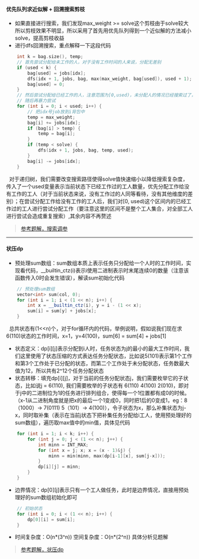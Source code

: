 #### 优先队列求近似解 + 回溯搜索剪枝
* 如果直接进行搜索，我们发现max\_weight >= solve这个剪枝由于solve较大所以剪枝效果不明显，所以采用了首先用优先队列得到一个近似解的方法减小solve，提高剪枝收益
* 进行dfs回溯搜索，重点解释一下这段代码
```c++
    int k = bag.size(), temp;
    // 首先尝试分配给未工作的人，对于没有工作时间的人来说，分配无差别
    if (used < k) {
        bag[used] = jobs[idx];
        dfs(idx + 1, jobs, bag, max(max_weight, bag[used]), used + 1);
        bag[used] = 0;
    }
    // 然后尝试分配给已经工作的人，注意范围为[0,used)，未分配人的情况已经搜索过了，如果范围是[0,k)，那么就会有很多的无用情况产生
    // 随后再暴力尝试
    for (int i = 0; i < used; i++) {
        // 把idx号job放到i背包中
        temp = max_weight;
        bag[i] += jobs[idx];
        if (bag[i] > temp) {
            temp = bag[i];
        }
        if (temp < solve) {
            dfs(idx + 1, jobs, bag, temp, used);
        }
        bag[i] -= jobs[idx];
    }
```
&nbsp;&nbsp;对于递归树，我们需要改变搜索路径使得solve值快速缩小以降低搜索复杂度，传入了一个used变量表示当前状态下已经工作过的工人数量，优先分配工作给没有工作的工人（对于当前状态来说，没有工作过的人同等看待，没有其他维度的差别）；在尝试分配工作给没有工作的工人后，我们对\[0, used)这个区间内的已经工作过的工人进行尝试分配工作（要注意这里的区间不是整个工人集合，对全部工人进行尝试会造成重复搜索）,其余内容不再赘述
> [参考题解，搜索调参](https://leetcode-cn.com/problems/find-minimum-time-to-finish-all-jobs/solution/gong-shui-san-xie-yi-ti-shuang-jie-jian-4epdd/)
---
#### 状压dp
* 预处理sum数组：sum数组本质上表示任务只分配给一个人时的工作时间，实现看代码，\__builtin\_ctz(i)表示i使用二进制表示时末尾连续0的数量（注意该函数传入0时会发生错误），解读sum初始化代码
```c++
    // 预处理sum数组
    vector<int> sum(col, 0);
    for (int i = 1; i < (1 << n); i++) {
        int x = __builtin_ctz(i), y = i - (1 << x);
        sum[i] = sum[y] + jobs[x];
    }
```
&nbsp;&nbsp;总共状态有(1<\<n)个，对于for循环内的代码，举例说明，假如说我们现在求6(110)状态的工作时间，x=1，y=4(100)，sum[6] = sum[4] + jobs[1]
* 状态定义：dp\[i][j]表示分配到i人时，任务状态为j的最小的最大工作时间，我们这里使用了状态压缩的方式表达任务分配状态，比如说5(101)表示第1个工作和第3个工作处于已分配的状态，而第二个工作处于未分配状态，任务数最大值为12，所以共有2^12个任务分配状态
* 状态转移：填充dp\[i][j]，对于当前的任务分配状态j，我们需要枚举它的子状态，比如说j = 6(110), 我们需要枚举的子状态有 6(110) 4(100) 2(010)，即对于j中的二进制位为1的任务进行排列组合，使得每一个1位置都有成0的时候。（x-1从二进制角度就是把x的最后一个1变成0，同时把1后的0变成1，eg：8（1000）-\> 7(0111) 5（101）-\> 4(100)），令子状态为x，那么补集状态为j-x，同时取补集（表示在当前j状态下把补集任务分配给i工人，使用预处理好的sum数组），遍历取max值中的min值，具体见代码
```c++
    for (int i = 1; i < k; i++) {
        for (int j = 0; j < (1 << n); j++) {
            int minn = INT_MAX;
            for (int x = j; x; x = (x - 1)&j) {
                minn = min(minn, max(dp[i-1][x], sum[j-x]));
            }
            dp[i][j] = minn;
        }
    }
```
* 边界情况：dp\[0][j]表示只有一个工人做任务，此时是边界情况，直接用预处理好的sum数组初始化即可
```c++
    // 初始状态
    for (int i = 0; i < (1 << n); i++) {
        dp[0][i] = sum[i];
    }
```
* 时间复杂度：O(n\*(3^n)) 空间复杂度：O(n\*(2^n)) 具体分析见题解
> [参考题解，状压dp](https://leetcode-cn.com/problems/find-minimum-time-to-finish-all-jobs/solution/wan-cheng-suo-you-gong-zuo-de-zui-duan-s-hrhu/)
